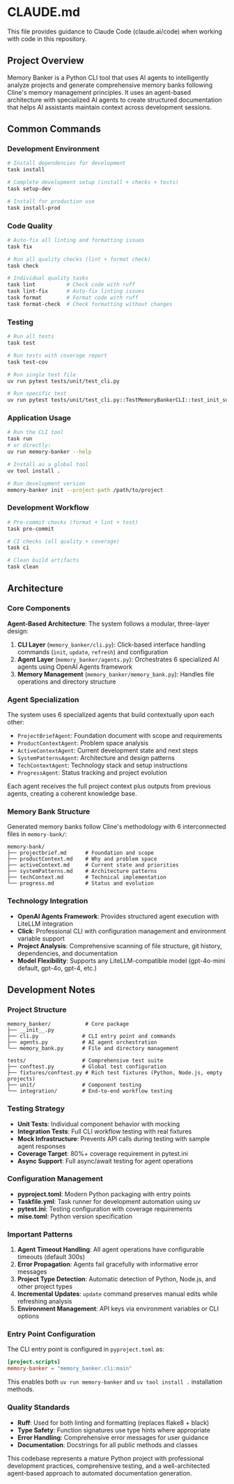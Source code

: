 # CLAUDE.md

This file provides guidance to Claude Code (claude.ai/code) when working with code in this repository.

## Project Overview

Memory Banker is a Python CLI tool that uses AI agents to intelligently analyze projects and generate comprehensive memory banks following Cline's memory management principles. It uses an agent-based architecture with specialized AI agents to create structured documentation that helps AI assistants maintain context across development sessions.

## Common Commands

### Development Environment
```bash
# Install dependencies for development
task install

# Complete development setup (install + checks + tests)
task setup-dev

# Install for production use
task install-prod
```

### Code Quality
```bash
# Auto-fix all linting and formatting issues
task fix

# Run all quality checks (lint + format check)
task check

# Individual quality tasks
task lint          # Check code with ruff
task lint-fix      # Auto-fix linting issues
task format        # Format code with ruff
task format-check  # Check formatting without changes
```

### Testing
```bash
# Run all tests
task test

# Run tests with coverage report
task test-cov

# Run single test file
uv run pytest tests/unit/test_cli.py

# Run specific test
uv run pytest tests/unit/test_cli.py::TestMemoryBankerCLI::test_init_success -v
```

### Application Usage
```bash
# Run the CLI tool
task run
# or directly:
uv run memory-banker --help

# Install as a global tool
uv tool install .

# Run development version
memory-banker init --project-path /path/to/project
```

### Development Workflow
```bash
# Pre-commit checks (format + lint + test)
task pre-commit

# CI checks (all quality + coverage)
task ci

# Clean build artifacts
task clean
```

## Architecture

### Core Components

**Agent-Based Architecture**: The system follows a modular, three-layer design:

1. **CLI Layer** (`memory_banker/cli.py`): Click-based interface handling commands (`init`, `update`, `refresh`) and configuration
2. **Agent Layer** (`memory_banker/agents.py`): Orchestrates 6 specialized AI agents using OpenAI Agents framework
3. **Memory Management** (`memory_banker/memory_bank.py`): Handles file operations and directory structure

### Agent Specialization

The system uses 6 specialized agents that build contextually upon each other:
- `ProjectBriefAgent`: Foundation document with scope and requirements
- `ProductContextAgent`: Problem space analysis  
- `ActiveContextAgent`: Current development state and next steps
- `SystemPatternsAgent`: Architecture and design patterns
- `TechContextAgent`: Technology stack and setup instructions
- `ProgressAgent`: Status tracking and project evolution

Each agent receives the full project context plus outputs from previous agents, creating a coherent knowledge base.

### Memory Bank Structure

Generated memory banks follow Cline's methodology with 6 interconnected files in `memory-bank/`:
```
memory-bank/
├── projectbrief.md      # Foundation and scope
├── productContext.md    # Why and problem space
├── activeContext.md     # Current state and priorities  
├── systemPatterns.md    # Architecture patterns
├── techContext.md       # Technical implementation
└── progress.md          # Status and evolution
```

### Technology Integration

- **OpenAI Agents Framework**: Provides structured agent execution with LiteLLM integration
- **Click**: Professional CLI with configuration management and environment variable support
- **Project Analysis**: Comprehensive scanning of file structure, git history, dependencies, and documentation
- **Model Flexibility**: Supports any LiteLLM-compatible model (gpt-4o-mini default, gpt-4o, gpt-4, etc.)

## Development Notes

### Project Structure
```
memory_banker/           # Core package
├── __init__.py
├── cli.py              # CLI entry point and commands
├── agents.py           # AI agent orchestration
└── memory_bank.py      # File and directory management

tests/                  # Comprehensive test suite
├── conftest.py         # Global test configuration
├── fixtures/conftest.py # Rich test fixtures (Python, Node.js, empty projects)
├── unit/               # Component testing
└── integration/        # End-to-end workflow testing
```

### Testing Strategy

- **Unit Tests**: Individual component behavior with mocking
- **Integration Tests**: Full CLI workflow testing with real fixtures
- **Mock Infrastructure**: Prevents API calls during testing with sample agent responses
- **Coverage Target**: 80%+ coverage requirement in pytest.ini
- **Async Support**: Full async/await testing for agent operations

### Configuration Management

- **pyproject.toml**: Modern Python packaging with entry points
- **Taskfile.yml**: Task runner for development automation using uv
- **pytest.ini**: Testing configuration with coverage requirements
- **mise.toml**: Python version specification

### Important Patterns

1. **Agent Timeout Handling**: All agent operations have configurable timeouts (default 300s)
2. **Error Propagation**: Agents fail gracefully with informative error messages
3. **Project Type Detection**: Automatic detection of Python, Node.js, and other project types
4. **Incremental Updates**: `update` command preserves manual edits while refreshing analysis
5. **Environment Management**: API keys via environment variables or CLI options

### Entry Point Configuration

The CLI entry point is configured in `pyproject.toml` as:
```toml
[project.scripts]
memory-banker = "memory_banker.cli:main"
```

This enables both `uv run memory-banker` and `uv tool install .` installation methods.

### Quality Standards

- **Ruff**: Used for both linting and formatting (replaces flake8 + black)
- **Type Safety**: Function signatures use type hints where appropriate
- **Error Handling**: Comprehensive error messages for user guidance
- **Documentation**: Docstrings for all public methods and classes

This codebase represents a mature Python project with professional development practices, comprehensive testing, and a well-architected agent-based approach to automated documentation generation.